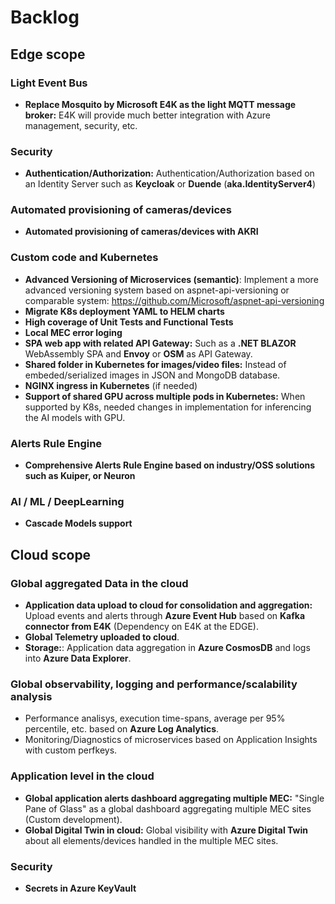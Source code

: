 # Backlog

## Edge scope

### Light Event Bus
- **Replace Mosquito by Microsoft E4K as the light MQTT message broker:** E4K will provide much better integration with Azure management, security, etc.

### Security

- **Authentication/Authorization:** Authentication/Authorization based on an Identity Server such as **Keycloak** or **Duende** (**aka.IdentityServer4**) 

### Automated provisioning of cameras/devices
- **Automated provisioning of cameras/devices with AKRI**

### Custom code and Kubernetes

- **Advanced Versioning of Microservices (semantic)**: Implement a more advanced versioning system based on aspnet-api-versioning or comparable system: https://github.com/Microsoft/aspnet-api-versioning
- **Migrate K8s deployment YAML to HELM charts**
- **High coverage of Unit Tests and Functional Tests**
- **Local MEC error loging**
- **SPA web app with related API Gateway:** Such as a **.NET BLAZOR** WebAssembly SPA and **Envoy** or **OSM** as API Gateway. 
- **Shared folder in Kubernetes for images/video files:** Instead of embeded/serialized images in JSON and MongoDB database.
- **NGINX ingress in Kubernetes** (if needed)
- **Support of shared GPU across multiple pods in Kubernetes:** When supported by K8s, needed changes in implementation for inferencing the AI models with GPU.

### Alerts Rule Engine
- **Comprehensive Alerts Rule Engine based on industry/OSS solutions such as Kuiper, or Neuron**

### AI / ML / DeepLearning
- **Cascade Models support**

## Cloud scope

### Global aggregated Data in the cloud 
- **Application data upload to cloud for consolidation and aggregation:** Upload events and alerts through **Azure Event Hub** based on **Kafka connector from E4K** (Dependency on E4K at the EDGE).
- **Global Telemetry uploaded to cloud**. 
- **Storage:**: Application data aggregation in **Azure CosmosDB** and logs into **Azure Data Explorer**.  

### Global observability, logging and performance/scalability analysis
- Performance analisys, execution time-spans, average per 95% percentile, etc. based on **Azure Log Analytics**. 
- Monitoring/Diagnostics of microservices based on Application Insights with custom perfkeys.

### Application level in the cloud
- **Global application alerts dashboard aggregating multiple MEC:** "Single Pane of Glass" as a global dashboard aggregating multiple MEC sites (Custom development).
- **Global Digital Twin in cloud:** Global visibility with **Azure Digital Twin** about all elements/devices handled in the multiple MEC sites. 

### Security
- **Secrets in Azure KeyVault**
